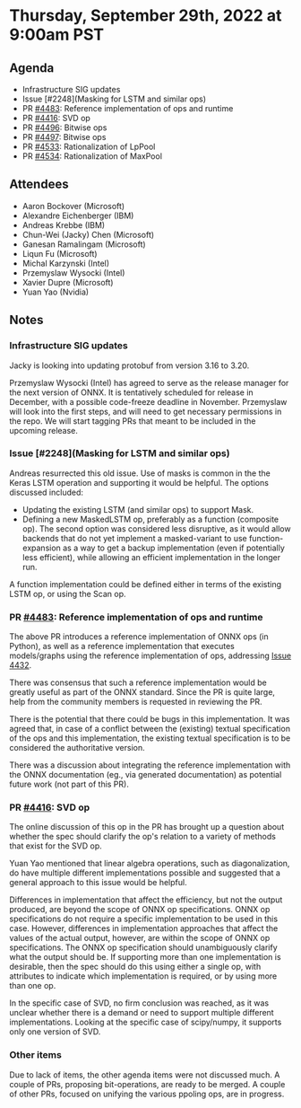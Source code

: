 # Thursday, September 29th, 2022 at 9:00am PST

## Agenda

* Infrastructure SIG updates
* Issue [#2248](Masking for LSTM and similar ops)
* PR [#4483](https://github.com/onnx/onnx/pull/4483): Reference implementation of ops and runtime
* PR [#4416](https://github.com/onnx/onnx/pull/4416): SVD op
* PR [#4496](https://github.com/onnx/onnx/pull/4496): Bitwise ops
* PR [#4497](https://github.com/onnx/onnx/pull/4497): Bitwise ops
* PR [#4533](https://github.com/onnx/onnx/pull/4533): Rationalization of LpPool
* PR [#4534](https://github.com/onnx/onnx/pull/4534): Rationalization of MaxPool

## Attendees

* Aaron Bockover (Microsoft)
* Alexandre Eichenberger (IBM)
* Andreas Krebbe (IBM)
* Chun-Wei (Jacky) Chen (Microsoft)
* Ganesan Ramalingam (Microsoft)
* Liqun Fu (Microsoft)
* Michal Karzynski (Intel)
* Przemyslaw Wysocki (Intel)
* Xavier Dupre (Microsoft)
* Yuan Yao (Nvidia)

## Notes

### Infrastructure SIG updates

Jacky is looking into updating protobuf from version 3.16 to 3.20.

Przemyslaw Wysocki (Intel) has agreed to serve as the release manager for the next version of ONNX.
It is tentatively scheduled for release in December, with a possible code-freeze deadline in November.
Przemyslaw will look into the first steps, and will need to get necessary permissions in the
repo. We will start tagging PRs that meant to be included in the upcoming release.

### Issue [#2248](Masking for LSTM and similar ops)

Andreas resurrected this old issue. Use of masks is common in the the Keras LSTM operation
and supporting it would be helpful. The options discussed included:
* Updating the existing LSTM (and similar ops) to support Mask.
* Defining a new MaskedLSTM op, preferably as a function (composite op).
The second option was considered less disruptive, as it would allow backends
that do not yet implement a masked-variant to use function-expansion as a
way to get a backup implementation (even if potentially less efficient), while
allowing an efficient implementation in the longer run.

A function implementation could be defined either in terms of the existing LSTM
op, or using the Scan op.

### PR [#4483](https://github.com/onnx/onnx/pull/4483): Reference implementation of ops and runtime

The above PR introduces a reference implementation of ONNX ops (in Python),
as well as a reference implementation that executes models/graphs using the
reference implementation of ops, addressing [Issue 4432](https://github.com/onnx/onnx/issues/4432).

There was consensus that such a reference implementation would be greatly
useful as part of the ONNX standard. Since the PR is quite large,
help from the community members is requested in reviewing the PR.

There is the potential that there could be bugs in this implementation. It
was agreed that, in case of a conflict between the (existing) textual specification of the ops and this implementation, the existing textual
specification is to be considered the authoritative version.

There was a discussion about integrating the reference implementation
with the ONNX documentation (eg., via generated documentation) as potential
future work (not part of this PR).

### PR [#4416](https://github.com/onnx/onnx/pull/4416): SVD op

The online discussion of this op in the PR has brought up a question
about whether the spec should clarify the op's relation to a variety
of methods that exist for the SVD op.

Yuan Yao mentioned that linear algebra operations, such as diagonalization,
do have multiple different implementations possible and suggested that a general
approach to this issue would be helpful.

Differences in implementation that affect the efficiency, but not the
output produced, are beyond the scope of ONNX op specifications. ONNX
op specifications do not require a specific implementation to be used
in this case. However,  differences in implementation approaches that
affect the values of the actual output, however, are within the scope
of ONNX op specifications. The ONNX op specification should unambiguously
clarify what the output should be. If supporting more than one implementation
is desirable, then the spec should do this using either a single op,
with attributes to indicate which implementation is required, or
by using more than one op.

In the specific case of SVD, no firm conclusion was reached, as it was
unclear whether there is a demand or need to support multiple different
implementations. Looking at the specific case of scipy/numpy, it supports
only one version of SVD.

### Other items

Due to lack of items, the other agenda items were not discussed much.
A couple of PRs, proposing bit-operations, are ready to be merged.
A couple of other PRs, focused on unifying the various ppoling ops,
are in progress.




